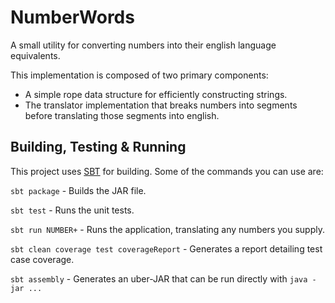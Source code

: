 # NumberWords

A small utility for converting numbers into their english language equivalents.

This implementation is composed of two primary components:
 - A simple rope data structure for efficiently constructing strings.
 - The translator implementation that breaks numbers into segments before translating
   those segments into english.

## Building, Testing & Running

This project uses [SBT](http://www.scala-sbt.org/) for building. Some of the commands you can use are:

`sbt package` - Builds the JAR file.

`sbt test` - Runs the unit tests.

`sbt run NUMBER+` - Runs the application, translating any numbers you supply.

`sbt clean coverage test coverageReport` - Generates a report detailing test case coverage.

`sbt assembly` - Generates an uber-JAR that can be run directly with `java -jar ...`